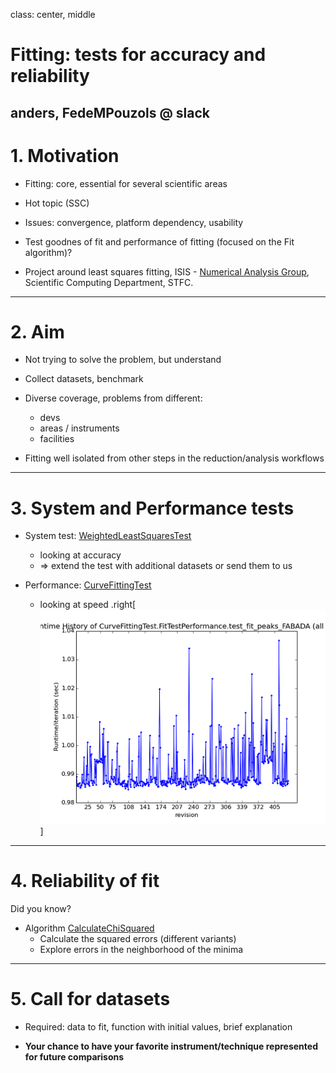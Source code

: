 
class: center, middle

# Fitting: tests for accuracy and reliability

anders, FedeMPouzols @ slack
---

# 1. Motivation

- Fitting: core, essential for several scientific areas

- Hot topic (SSC)

- Issues: convergence, platform dependency, usability

- Test goodnes of fit and performance of fitting (focused on the Fit algorithm)?

- Project around least squares fitting, ISIS - [Numerical Analysis Group](http://www.scd.stfc.ac.uk/SCD/organisation/42436.aspx?d=Numerical%20Analysis/), Scientific Computing Department, STFC.

---

# 2. Aim

- Not trying to solve the problem, but understand

- Collect datasets, benchmark

- Diverse coverage, problems from different:
  - devs
  - areas / instruments
  - facilities

- Fitting well isolated from other steps in the reduction/analysis workflows
  
---

# 3. System and Performance tests

- System test: [WeightedLeastSquaresTest](https://github.com/mantidproject/mantid/blob/master/Testing/SystemTests/tests/analysis/WeightedLeastSquaresTest.py)
  - looking at accuracy
  - => extend the test with additional datasets or send them to us

- Performance: [CurveFittingTest](http://builds.mantidproject.org/view/All/job/master_performancetests/Master_branch_performance_tests/)
  - looking at speed
  .right[![fabada_perf_plot](CurveFittingTest.FitTestPerformance.test_fit_peaks_FABADA.runtime.v.revision.ALL_60.png)]

---

# 4. Reliability of fit

Did you know?

- Algorithm [CalculateChiSquared](http://docs.mantidproject.org/nightly/algorithms/CalculateChiSquared-v1.html)
  - Calculate the squared errors (different variants)
  - Explore errors in the neighborhood of the minima

---

# 5. Call for datasets

- Required: data to fit, function with initial values, brief explanation 

- **Your chance to have your favorite instrument/technique represented for future comparisons**
